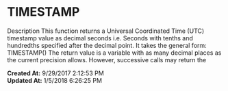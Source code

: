 # TIMESTAMP

Description This function returns a Universal Coordinated Time (UTC) timestamp value as decimal seconds i.e. Seconds with tenths and hundredths specified after the decimal point. It takes the general form: TIMESTAMP() The return value is a variable with as many decimal places as the current precision allows. However, successive calls may return the   

**Created At:** 9/29/2017 2:12:53 PM  
**Updated At:** 1/5/2018 6:26:25 PM  

